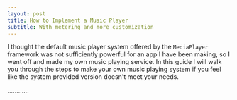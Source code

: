 ```yaml
---
layout: post
title: How to Implement a Music Player
subtitle: With metering and more customization
---
```


I thought the default music player system offered by the `MediaPlayer` framework was not sufficiently powerful for an app I have been making, so I went off and made my own music playing service. In this guide I will walk you through the steps to make your own music playing system if you feel like the system provided version doesn't meet your needs.

............